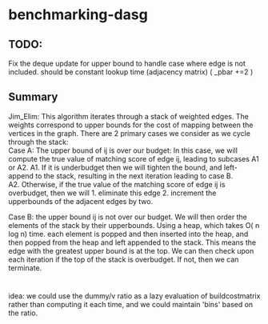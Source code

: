 # benchmarking-dasg
## TODO:
Fix the deque update for upper bound to handle case where edge is not included. should be constant lookup time (adjacency matrix) ( _pbar +=2 )

## Summary
Jim_Elim:
This algorithm iterates through a stack of weighted edges. The weights correspond to upper bounds for the cost of mapping between the vertices in the graph.
There are 2 primary cases we consider as we cycle through the stack:  
Case A: The upper bound of ij is over our budget:
In this case, we will compute the true value of  matching score of edge ij, leading to subcases A1 or A2.
A1. If it is underbudget then we will tighten the bound, and left-append to the stack, resulting in the next iteration leading to case B.  
A2. Otherwise, if the true value of the matching score of edge ij is overbudget, then we will
	   1. eliminate this edge
	   2. increment the upperbounds of the adjacent edges by two.
	

Case B: the upper bound ij is not over our budget. We will then order the elements of the stack by their upperbounds. Using a heap, which takes O( n log n) time. each element is popped and then inserted into the heap, and then
popped from the heap and left appended to the stack. This means the edge with the greatest upper bound is at the top. We can then check upon each iteration if the top of the stack is overbudget. If not, then we can terminate.


#
idea: we could use the dummy/v ratio as a lazy evaluation of buildcostmatrix
rather than computing it each time, and we could maintain 'bins' based on the ratio. 
